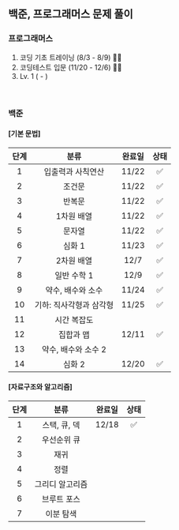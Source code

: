 ## 백준, 프로그래머스 문제 풀이

### 프로그래머스

1. 코딩 기초 트레이닝 (8/3 - 8/9) 👍🏻
2. 코딩테스트 입문 (11/20 - 12/6) 👍🏻
3. Lv. 1 ( - )

<br />

### 백준

#### [기본 문법]

|단계|분류|완료일|상태|
|:---:|:---:|:---:|:---:|
|1|입출력과 사칙연산|11/22|✅|
|2|조건문|11/22|✅|
|3|반복문|11/22|✅|
|4|1차원 배열|11/22|✅|
|5|문자열|11/22|✅|
|6|심화 1|11/23|✅|
|7|2차원 배열|12/7|✅|
|8|일반 수학 1|12/9|✅|
|9|약수, 배수와 소수|11/24|✅|
|10|기하: 직사각형과 삼각형|11/25|✅|
|11|시간 복잡도|||
|12|집합과 맵|12/11|✅|
|13|약수, 배수와 소수 2|||
|14|심화 2|12/20|✅|

#### [자료구조와 알고리즘]

|단계|분류|완료일|상태|
|:---:|:---:|:---:|:---:|
|1|스택, 큐, 덱|12/18|✅|
|2|우선순위 큐|||
|3|재귀|||
|4|정렬|||
|5|그리디 알고리즘|||
|6|브루트 포스|||
|7|이분 탐색|||
